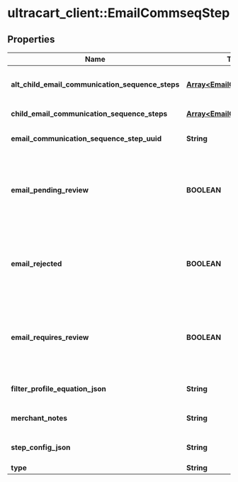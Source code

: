 # ultracart_client::EmailCommseqStep

## Properties
Name | Type | Description | Notes
------------ | ------------- | ------------- | -------------
**alt_child_email_communication_sequence_steps** | [**Array&lt;EmailCommseqStep&gt;**](EmailCommseqStep.md) | Array of child steps for the alternate path | [optional] 
**child_email_communication_sequence_steps** | [**Array&lt;EmailCommseqStep&gt;**](EmailCommseqStep.md) | Array of child steps | [optional] 
**email_communication_sequence_step_uuid** | **String** | Email commseq step UUID | [optional] 
**email_pending_review** | **BOOLEAN** | True if the content of the email associated with this step is pending review by UltraCart | [optional] 
**email_rejected** | **BOOLEAN** | True if the content of the email associated with this step was rejected during review by UltraCart | [optional] 
**email_requires_review** | **BOOLEAN** | True if the content of the email associated with this step requires review by UltraCart | [optional] 
**filter_profile_equation_json** | **String** | Filter profile equation JSON | [optional] 
**merchant_notes** | **String** | Internal merchant notes | [optional] 
**step_config_json** | **String** | Arbitrary Configuration for a step | [optional] 
**type** | **String** | Type of step | [optional] 


